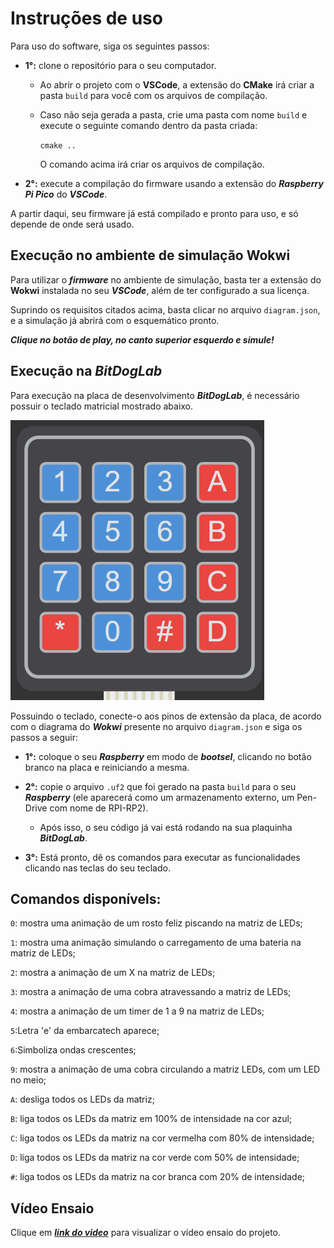 # Instruções de uso

Para uso do software, siga os seguintes passos:

- **1°:** clone o repositório para o seu computador.

    - Ao abrir o projeto com o **VSCode**, a extensão do **CMake** irá criar a pasta ``build`` para você com os arquivos de compilação.

    - Caso não seja gerada a pasta, crie uma pasta com nome `build` e execute o seguinte comando dentro da pasta criada:
        
        ``cmake ..``

        O comando acima irá criar os arquivos de compilação.

- **2°:** execute a compilação do firmware usando a extensão do ***Raspberry Pi Pico*** do ***VSCode***.

A partir daqui, seu firmware já está compilado e pronto para uso, e só depende de onde será usado.

## Execução no ambiente de simulação Wokwi

Para utilizar o ***firmware*** no ambiente de simulação, basta ter a extensão do **Wokwi** instalada no seu ***VSCode***, além de ter configurado a sua licença.

Suprindo os requisitos citados acima, basta clicar no arquivo ``diagram.json``, e a simulação já abrirá com o esquemático pronto.

***Clique no botão de play, no canto superior esquerdo e simule!***

## Execução na *BitDogLab*

Para execução na placa de desenvolvimento ***BitDogLab***, é necessário possuir o teclado matricial mostrado abaixo.

![teclado matricial](/images/teclado.png)

Possuindo o teclado, conecte-o aos pinos de extensão da placa, de acordo com o diagrama do ***Wokwi*** presente no arquivo ``diagram.json`` e siga os passos a seguir:

- **1°:** coloque o seu ***Raspberry*** em modo de ***bootsel***, clicando no botão branco na placa e reiniciando a mesma.

- **2°:** copie o arquivo `.uf2` que foi gerado na pasta `build` para o seu ***Raspberry*** (ele aparecerá como um armazenamento externo, um Pen-Drive com nome de RPI-RP2).

    - Após isso, o seu código já vai está rodando na sua plaquinha ***BitDogLab***.

- **3°:** Está pronto, dê os comandos para executar as funcionalidades clicando nas teclas do seu teclado.


## Comandos disponívels:

`0`: mostra uma animação de um rosto feliz piscando na matriz de LEDs;

`1`: mostra uma animação simulando o carregamento de uma bateria na matriz de LEDs;

`2`: mostra a animação de um X na matriz de LEDs;

`3`: mostra a animação de uma cobra atravessando a matriz de LEDs;

`4`: mostra a animação de um timer de 1 a 9 na matriz de LEDs;

`5`:Letra 'e' da embarcatech aparece;

`6`:Simboliza ondas crescentes;

`9`: mostra a animação de uma cobra circulando a matriz LEDs, com um LED no meio;

`A`: desliga todos os LEDs da matriz;

`B`: liga todos os LEDs da matriz em 100% de intensidade na cor azul;

`C`: liga todos os LEDs da matriz na cor vermelha com 80% de intensidade;

`D`: liga todos os LEDs da matriz na cor verde com 50% de intensidade;

`#`: liga todos os LEDs da matriz na cor branca com 20% de intensidade;


## Vídeo Ensaio

Clique em ***[link do video](https://youtu.be/_G3-QFPN8d4)*** para visualizar o vídeo ensaio do projeto.
